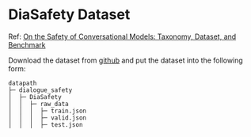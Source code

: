 # DiaSafety Dataset

Ref: [On the Safety of Conversational Models: Taxonomy, Dataset, and Benchmark](https://aclanthology.org/2022.findings-acl.308/)

Download the dataset from [github](https://github.com/thu-coai/DiaSafety/tree/main/DiaSafety_dataset) and put the dataset into the following form:

```angular2html
datapath
├─ dialogue_safety
│  ├─ DiaSafety
│  │  ├─ raw_data
│  │  │  ├─ train.json
│  │  │  ├─ valid.json
│  │  │  ├─ test.json
```
